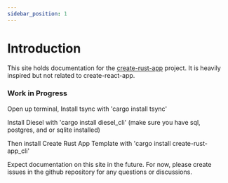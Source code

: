 ```yaml
---
sidebar_position: 1
---
```


# Introduction

This site holds documentation for the [create-rust-app](https://github.com/Wulf/create-rust-app) project.
It is heavily inspired but not related to create-react-app.

### Work in Progress

Open up terminal, Install tsync with 'cargo install tsync'

Install Diesel with 'cargo install diesel_cli'  (make sure you have sql, postgres, and or sqlite installed)

Then install Create Rust App Template with  'cargo install create-rust-app_cli'


Expect documentation on this site in the future. For now, please create issues in the github repository for any questions or discussions.
